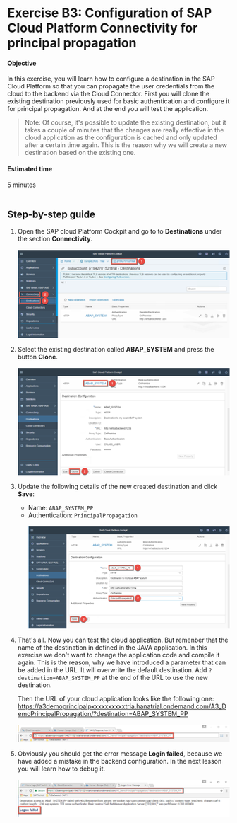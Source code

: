 # Exercise B3: Configuration of SAP Cloud Platform Connectivity for principal propagation

#### Objective
In this exercise, you will learn how to configure a destination in the SAP Cloud Platform so that you can propagate the user credentials from the cloud to the backend via the Cloud Connector. First you will clone the existing destination previously used for basic authentication and configure it for principal propagation. And at the end you will test the application.

> Note: Of course, it's possible to update the existing destination, but it takes a couple of minutes that the changes are really effective in the cloud application as the configuration is cached and only updated after a certain time again. This is the reason why we will create a new destination based on the existing one.

#### Estimated time
5 minutes
<br /><br />

## Step-by-step guide
1. Open the SAP cloud Platform Cockpit and go to to **Destinations** under the section **Connectivity**.<br /><br />
    ![](../../images/b2-destination.png)

1. Select the existing destination called **ABAP_SYSTEM** and press the button **Clone**.<br /><br />
    ![](../../images/b2-destination-clone.png)

1. Update the following details of the new created destination and click **Save**:
      - Name: `ABAP_SYSTEM_PP`
      - Authentication: `PrincipalPropagation`<br /><br />
    ![](../../images/b2-destination-clone-edit.png)

1. That's all. Now you can test the cloud application. But remenber that the name of the destination in defined in the JAVA application. In this exercise we don't want to change the application code and compile it again. This is the reason, why we have introduced a parameter that can be added in the URL. It will overwrite the default destination. Add `?destination=ABAP_SYSTEM_PP` at the end of the URL to use the new destination.

    Then the URL of your cloud application looks like the following one:<br />
    https://a3demoprincipalpxxxxxxxxxxtria.hanatrial.ondemand.com/A3_DemoPrincipalPropagation/?destination=ABAP_SYSTEM_PP<br /><br />
    ![](../../images/b2-app-url.png)

1. Obviously you should get the error message **Login failed**, because we have added a mistake in the backend configuration. In the next lesson you will learn how to debug it.<br /><br />
    ![](../../images/c1-error-message.png)
